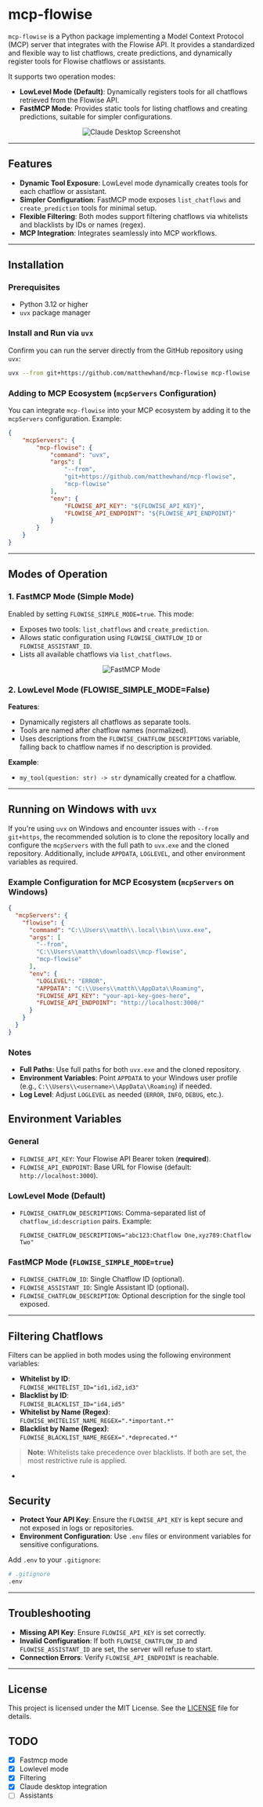 
# mcp-flowise

`mcp-flowise` is a Python package implementing a Model Context Protocol (MCP) server that integrates with the Flowise API. It provides a standardized and flexible way to list chatflows, create predictions, and dynamically register tools for Flowise chatflows or assistants.

It supports two operation modes:

- **LowLevel Mode (Default)**: Dynamically registers tools for all chatflows retrieved from the Flowise API.
- **FastMCP Mode**: Provides static tools for listing chatflows and creating predictions, suitable for simpler configurations.

<p align="center">
<img src="https://github.com/user-attachments/assets/d27afb05-c5d3-4cc9-9918-f7be8c715304" alt="Claude Desktop Screenshot">
</p>

---

## Features

- **Dynamic Tool Exposure**: LowLevel mode dynamically creates tools for each chatflow or assistant.
- **Simpler Configuration**: FastMCP mode exposes `list_chatflows` and `create_prediction` tools for minimal setup.
- **Flexible Filtering**: Both modes support filtering chatflows via whitelists and blacklists by IDs or names (regex).
- **MCP Integration**: Integrates seamlessly into MCP workflows.

---

## Installation

### Prerequisites

- Python 3.12 or higher
- `uvx` package manager

### Install and Run via `uvx`

Confirm you can run the server directly from the GitHub repository using `uvx`:

```bash
uvx --from git+https://github.com/matthewhand/mcp-flowise mcp-flowise
```

### Adding to MCP Ecosystem (`mcpServers` Configuration)

You can integrate `mcp-flowise` into your MCP ecosystem by adding it to the `mcpServers` configuration. Example:

```json
{
    "mcpServers": {
        "mcp-flowise": {
            "command": "uvx",
            "args": [
                "--from",
                "git+https://github.com/matthewhand/mcp-flowise",
                "mcp-flowise"
            ],
            "env": {
                "FLOWISE_API_KEY": "${FLOWISE_API_KEY}",
                "FLOWISE_API_ENDPOINT": "${FLOWISE_API_ENDPOINT}"
            }
        }
    }
}
```

---

## Modes of Operation

### 1. FastMCP Mode (Simple Mode)

Enabled by setting `FLOWISE_SIMPLE_MODE=true`. This mode:
- Exposes two tools: `list_chatflows` and `create_prediction`.
- Allows static configuration using `FLOWISE_CHATFLOW_ID` or `FLOWISE_ASSISTANT_ID`.
- Lists all available chatflows via `list_chatflows`.

<p align="center">
<img src="https://github.com/user-attachments/assets/0901ef9c-5d56-4f1e-a799-1e5d8e8343bd" alt="FastMCP Mode">
</p>

### 2. LowLevel Mode (FLOWISE_SIMPLE_MODE=False)

**Features**:
- Dynamically registers all chatflows as separate tools.
- Tools are named after chatflow names (normalized).
- Uses descriptions from the `FLOWISE_CHATFLOW_DESCRIPTIONS` variable, falling back to chatflow names if no description is provided.

**Example**:
- `my_tool(question: str) -> str` dynamically created for a chatflow.

---
## Running on Windows with `uvx`

If you're using `uvx` on Windows and encounter issues with `--from git+https`, the recommended solution is to clone the repository locally and configure the `mcpServers` with the full path to `uvx.exe` and the cloned repository. Additionally, include `APPDATA`, `LOGLEVEL`, and other environment variables as required.

### Example Configuration for MCP Ecosystem (`mcpServers` on Windows)

```json
{
  "mcpServers": {
    "flowise": {
      "command": "C:\\Users\\matth\\.local\\bin\\uvx.exe",
      "args": [
        "--from",
        "C:\\Users\\matth\\downloads\\mcp-flowise",
        "mcp-flowise"
      ],
      "env": {
        "LOGLEVEL": "ERROR",
        "APPDATA": "C:\\Users\\matth\\AppData\\Roaming",
        "FLOWISE_API_KEY": "your-api-key-goes-here",
        "FLOWISE_API_ENDPOINT": "http://localhost:3000/"
      }
    }
  }
}
```

### Notes

- **Full Paths**: Use full paths for both `uvx.exe` and the cloned repository.
- **Environment Variables**: Point `APPDATA` to your Windows user profile (e.g., `C:\\Users\\<username>\\AppData\\Roaming`) if needed.
- **Log Level**: Adjust `LOGLEVEL` as needed (`ERROR`, `INFO`, `DEBUG`, etc.).

## Environment Variables

### General

- `FLOWISE_API_KEY`: Your Flowise API Bearer token (**required**).
- `FLOWISE_API_ENDPOINT`: Base URL for Flowise (default: `http://localhost:3000`).

### LowLevel Mode (Default)

- `FLOWISE_CHATFLOW_DESCRIPTIONS`: Comma-separated list of `chatflow_id:description` pairs. Example:
  ```
  FLOWISE_CHATFLOW_DESCRIPTIONS="abc123:Chatflow One,xyz789:Chatflow Two"
  ```

### FastMCP Mode (`FLOWISE_SIMPLE_MODE=true`)

- `FLOWISE_CHATFLOW_ID`: Single Chatflow ID (optional).
- `FLOWISE_ASSISTANT_ID`: Single Assistant ID (optional).
- `FLOWISE_CHATFLOW_DESCRIPTION`: Optional description for the single tool exposed.

---

## Filtering Chatflows

Filters can be applied in both modes using the following environment variables:

- **Whitelist by ID**:  
  `FLOWISE_WHITELIST_ID="id1,id2,id3"`
- **Blacklist by ID**:  
  `FLOWISE_BLACKLIST_ID="id4,id5"`
- **Whitelist by Name (Regex)**:  
  `FLOWISE_WHITELIST_NAME_REGEX=".*important.*"`
- **Blacklist by Name (Regex)**:  
  `FLOWISE_BLACKLIST_NAME_REGEX=".*deprecated.*"`

> **Note**: Whitelists take precedence over blacklists. If both are set, the most restrictive rule is applied.

-
## Security

- **Protect Your API Key**: Ensure the `FLOWISE_API_KEY` is kept secure and not exposed in logs or repositories.
- **Environment Configuration**: Use `.env` files or environment variables for sensitive configurations.

Add `.env` to your `.gitignore`:

```bash
# .gitignore
.env
```

---

## Troubleshooting

- **Missing API Key**: Ensure `FLOWISE_API_KEY` is set correctly.
- **Invalid Configuration**: If both `FLOWISE_CHATFLOW_ID` and `FLOWISE_ASSISTANT_ID` are set, the server will refuse to start.
- **Connection Errors**: Verify `FLOWISE_API_ENDPOINT` is reachable.

---

## License

This project is licensed under the MIT License. See the [LICENSE](LICENSE) file for details.

## TODO

- [x] Fastmcp mode
- [x] Lowlevel mode
- [x] Filtering
- [x] Claude desktop integration
- [ ] Assistants

